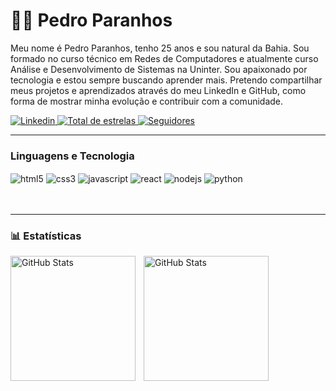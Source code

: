 
# 👨‍💻 Pedro Paranhos

Meu nome é Pedro Paranhos, tenho 25 anos e sou natural da Bahia. Sou formado no curso técnico em Redes de Computadores e atualmente curso Análise e Desenvolvimento de Sistemas na Uninter. Sou apaixonado por tecnologia e estou sempre buscando aprender mais. Pretendo compartilhar meus projetos e aprendizados através do meu LinkedIn e GitHub, como forma de mostrar minha evolução e contribuir com a comunidade.

<p align="left">
    <a href="https://www.linkedin.com/in/pedro-paranhos-25630b1a7/">
        <img 
            alt="Linkedin" 
            title="Linkedin" 
            src="https://img.shields.io/badge/LinkedIn-0077B5?style=for-the-badge&logo=linkedin&logoColor=white"
        />
    </a>
    <a href="https://github.com/pedroparanhos?tab=repositories&sort=stargazers">
        <img 
            alt="Total de estrelas" 
            title="Total de estrelas GitHub" 
            src="https://custom-icon-badges.demolab.com/github/stars/pedroparanhos?color=55960c&style=for-the-badge&labelColor=488207&logo=star&label=estrelas"
        />
    </a>
    <a href="https://github.com/pedroparanhos?tab=followers">
        <img 
            alt="Seguidores" 
            title="Me siga no GitHub" 
            src="https://custom-icon-badges.demolab.com/github/followers/pedroparanhos?color=236ad3&labelColor=1155ba&style=for-the-badge&logo=github&label=Seguidores&logoColor=white"
        />
    </a>
</p>

---

### Linguagens e Tecnologia
<div style ="display: inline_block">
    <img align="center" alt="html5" src="https://img.shields.io/badge/HTML5-E34F26?style=for-the-badge&logo=html5&logoColor=white" />
    <img align="center" alt="css3" src="https://img.shields.io/badge/CSS3-1572B6?style=for-the-badge&logo=css3&logoColor=white" />
    <img align="center" alt="javascript" src="https://img.shields.io/badge/JavaScript-F7DF1E?style=for-the-badge&logo=javascript&logoColor=black" />
    <img align="center" alt="react" src="https://img.shields.io/badge/React-20232A?style=for-the-badge&logo=react&logoColor=61DAFB" />
    <img align="center" alt="nodejs" src="https://img.shields.io/badge/Node.js-43853D?style=for-the-badge&logo=node.js&logoColor=white" />
    <img align="center" alt="python" src="https://img.shields.io/badge/Python-14354C?style=for-the-badge&logo=python&logoColor=white" />
</div>
<br/>
<br/>

---

### 📊 Estatísticas

<p>
  <img 
    align="left" 
    alt="GitHub Stats" 
    height="200" 
    style="padding-right: 10px;" 
    src="https://github-readme-stats.vercel.app/api/?username=pedroparanhos&show_icons=true&theme=dark&include_all_commits=true&locale=pt-br" 
  />

<img 
    align="left" 
    alt="GitHub Stats" 
    height="200" 
    src="https://github-readme-stats.vercel.app/api/top-langs/?username=pedroparanhos&theme=dark&layout=compact&custom_title=Tecnologia" 
    />

</p>


